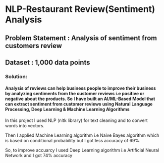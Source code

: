 # NLP-Restaurant Review(Sentiment) Analysis

## Problem Statement : Analysis of sentiment from customers review

## Dataset : 1,000 data points

### Solution:
#### Analysis of reviews can help business people to improve their business by analyzing sentiments from the customer reviews i.e positive or negative about the products. So I have built an AI/ML-Based Model that can extract sentiment from customer reviews using Natural Language Processing, Deep Learning & Machine Learning Algorithms

In this project I used NLP (nltk library) for text cleaning and to convert words into vectors.

Then I applied Machine Learning algorithm i.e Naive Bayes algorithm which is based on conditional probability but I got less accuracy of 69%. 

So, to improve accuarcy I used Deep Learning algorithm i.e Artificial Neural Network and I got 74% accuracy
